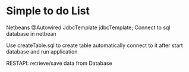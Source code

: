 # Simple to do List
Netbeans
@Autowired
   JdbcTemplate jdbcTemplate;
Connect to sql database in netbean

Use createTable.sql to create table
automatically connect to it after start database and run application

RESTAPI: retrieve/save data from Database


